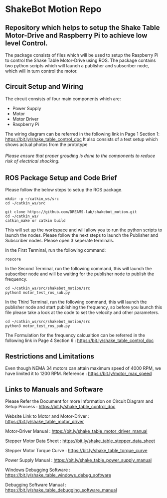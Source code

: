 # ShakeBot Motion Repo
## Repository which helps to setup the Shake Table Motor-Drive and Raspberry Pi to achieve low level Control.

The package consists of files which will be used to setup the Raspberry Pi to control the Shake Table Motor-Drive using ROS. The package contains two python scripts which will launch a publisher and subscriber node, which will in turn control the motor. 

## Circuit Setup and Wiring 

The circuit consists of four main components which are: 
- Power Supply
- Motor
- Motor Driver 
- Raspberry Pi

The wiring diagram can be referred in the following link in Page 1 Section 1: https://bit.ly/shake_table_control_doc
It also consists of a test setup which shows actual photos from the prototype

###### Please ensure that proper grouding is done to the components to reduce risk of electrical shocking. 

## ROS Package Setup and Code Brief

Please follow the below steps to setup the ROS package. 

```
mkdir -p ~/catkin_ws/src
cd ~/catkin_ws/src

git clone https://github.com/DREAMS-lab/shakebot_motion.git
cd ~/catkin_ws/
catkin_make or catkin build
```
This will set up the workspace and will allow you to run the python scripts to launch the nodes. 
Please follow the next steps to launch the Publisher and Subscriber nodes. Please open 3 seperate terminals.

In the First Terminal, run the following command: 
```
roscore
```
In the Second Terminal, run the following command, this will launch the subscriber node and will be waiting for the publisher node to publish the frequency.
```
cd ~/catkin_ws/src/shakebot_motion/src
python3 motor_test_ros_sub.py
```
In the Third Terminal, run the following command, this will launch the publisher node and start publishing the frequency, so before you launch this file please take a look at the code to set the velocity and other parameters.
```
cd ~/catkin_ws/src/shakebot_motion/src 
python3 motor_test_ros_pub.py
```
The Formulation for the frequency calcualtion can be referred in the following link in Page 4 Section 6 : https://bit.ly/shake_table_control_doc

## Restrictions and Limitations

Even though NEMA 34 motors can attain maximum speed of 4000 RPM, we have limited it to 1200 RPM. Reference : https://bit.ly/motor_max_speed

## Links to Manuals and Software

Please Refer the Document for more Information on Circuit Diagram and Setup Process : https://bit.ly/shake_table_control_doc

Website Link to Motor and Motor-Driver : https://bit.ly/shake_table_motor_driver

Motor-Driver Manual : https://bit.ly/shake_table_motor_driver_manual

Stepper Motor Data Sheet : https://bit.ly/shake_table_stepper_data_sheet

Stepper Motor Torque Curve : https://bit.ly/shake_table_torque_curve

Power Supply Manual : https://bit.ly/shake_table_power_supply_manual

Windows Debugging Software : https://bit.ly/shake_table_windows_debug_software

Debugging Software Manual : https://bit.ly/shake_table_debugging_software_manual
